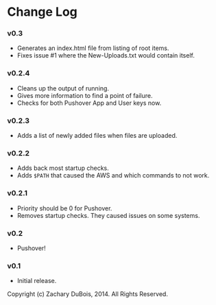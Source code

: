# Change Log

### v0.3

- Generates an index.html file from listing of root items.
- Fixes issue #1 where the New-Uploads.txt would contain itself.

### v0.2.4

- Cleans up the output of running.
- Gives more information to find a point of failure.
- Checks for both Pushover App and User keys now.

### v0.2.3

- Adds a list of newly added files when files are uploaded.

### v0.2.2

- Adds back most startup checks.
- Adds `$PATH` that caused the AWS and which commands to not work.

### v0.2.1

- Priority should be 0 for Pushover.
- Removes startup checks. They caused issues on some systems.

### v0.2

- Pushover!

### v0.1

- Initial release.


Copyright (c) Zachary DuBois, 2014. All Rights Reserved.
